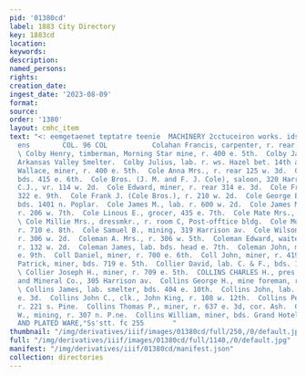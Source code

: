 ```yaml
---
pid: '01380cd'
label: 1883 City Directory
key: 1883cd
location: 
keywords: 
description: 
named_persons: 
rights: 
creation_date: 
ingest_date: '2023-08-09'
format: 
source: 
order: '1380'
layout: cmhc_item
text: "<: eemgetaenet teptatre teenie  MACHINERY 2cctuceiron works. ids vo 194 w.
  ens        COL. 96 COL           Colahan Francis, carpenter, r. rear 141 w. 7th.
  \ Colby Henry, timberman, Morning Star mine, r. 400 e. 5th.  Colby James, carpenter,
  Arkansas Valley Smelter.  Colby Julius, lab. r. ws. Hazel bet. 14th and 15th.  Colby
  Wallace, miner, r. 400 e. 5th.  Cole Anna Mrs., r. rear 125 w. 3d.  Cole A., carpenter,
  bds. 415 e. 6th.  Cole Bros. (J. M. and F. J. Cole), saloon, 320 Harrison av.  Cole
  C.J., vr. 114 w. 2d.  Cole Edward, miner, r. rear 314 e. 3d.  Cole Frank H., r.
  322 e. 9th.  Cole Frank J. (Cole Bros.), r. 210 w. 2d.  Cole George E., barkpr,
  bds. 1401 n. Poplar.  Cole James M., lab. r. 600 w. 2d.  Cole James M. (Cole Bros.),
  r. 206 w. 7th.  Cole Linous E., grocer, 435 e. 7th.  Cole Mate Mrs., r. 120 e. Chestnut.
  \ Cole Millie Mrs., dressmkr., r. room C, Post-offtice bldg.  Cole Moses, dairy,
  r. 710 e. 8th.  Cole Samuel B., mining, 319 Harrison av.  Cole Wilson N., sampler,
  r. 306 w. 2d.  Coleman A. Mrs., r. 306 w. 5th.  Coleman Edward, waiter, D. Oughton,
  r. 132 w. 2d.  Coleman James, lab. bds. head e. 7th.  Coleman John, miner, r. 421
  e. 9th.  Coll Daniel, miner, r. 700 e. 6th.  Coll John, miner, r. 419 e. 8th.  Colleran
  Patrick, miner, bds. 719 e. 5th.  Collier David, lab. C. & F., bds. 1401 n. Poplar.
  \ Collier Joseph H., miner, r. 709 e. 5th.  COLLINS CHARLES H., pres’t, Colo. Land
  and Mineral Co., 305 Harrison av.  Collins George H., mine foreman, r. 726 e. 5th.
  \ Collins James, lab. smelter, bds. 404 e. 10th.  Collins John, lab. r. rear 109
  e. 3d.  Collins John C., clk., John King, r. 108 w. 12th.  Collins Peter, miner,
  r. 221 s. Pine.  Collins Thomas P., miner, r. 637 e. 3d, cor. Ash.  Collins Thomas
  W., mining, r. 307 n. P.ne.  Collins William, miner, bds. Grand Hotel.        SILVER
  AND PLATED WARE,°Ss'stt. fc 255       "
thumbnail: "/img/derivatives/iiif/images/01380cd/full/250,/0/default.jpg"
full: "/img/derivatives/iiif/images/01380cd/full/1140,/0/default.jpg"
manifest: "/img/derivatives/iiif/01380cd/manifest.json"
collection: directories
---
```

